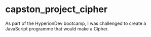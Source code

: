 # capston_project_cipher
As part of the HyperionDev bootcamp, I was challenged to create a JavaScript programme that would make a Cipher.
